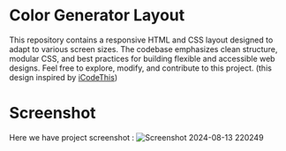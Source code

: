 # Color Generator Layout
This repository contains a responsive HTML and CSS layout designed to adapt to various screen sizes. The codebase emphasizes clean structure, modular CSS, and best practices for building flexible and accessible web designs. Feel free to explore, modify, and contribute to this project.
(this design inspired by [iCodeThis](https://icodethis.com/))

# Screenshot
Here we have project screenshot :
![Screenshot 2024-08-13 220249](https://github.com/user-attachments/assets/b673bd16-cad2-4549-a2d1-a7278d4338df)
